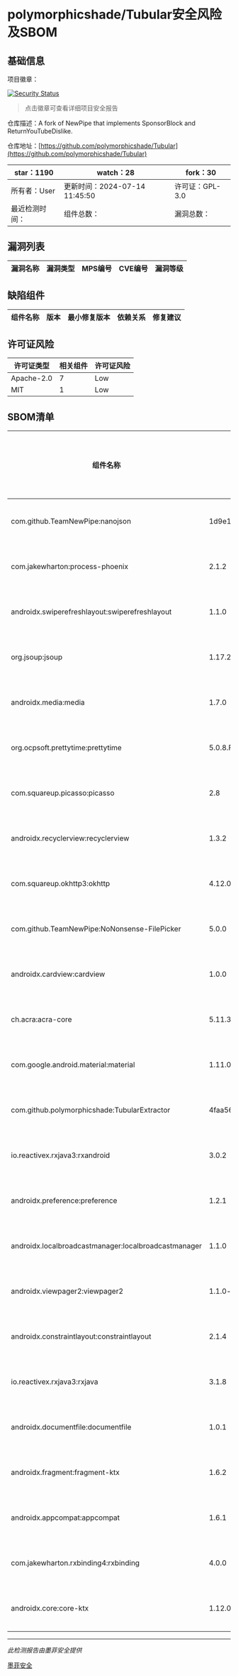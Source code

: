 # polymorphicshade/Tubular安全风险及SBOM

## 基础信息

项目徽章：

[![Security Status](https://www.murphysec.com/platform3/v31/badge/1812548425045102592.svg)](https://www.murphysec.com/console/report/1752753909123497984/1812548425045102592)

> 点击徽章可查看详细项目安全报告

仓库描述：A fork of NewPipe that implements SponsorBlock and ReturnYouTubeDislike.

仓库地址：[https://github.com/polymorphicshade/Tubular](https://github.com/polymorphicshade/Tubular)

| star：1190 | watch：28 | fork：30 |
| ----------- | -------------- | ------------ |
| 所有者：User | 更新时间：2024-07-14 11:45:50 | 许可证：GPL-3.0 |
| 最近检测时间： | 组件总数： | 漏洞总数： |




## 漏洞列表

| 漏洞名称 | 漏洞类型 | MPS编号 | CVE编号 | 漏洞等级 |
| ------- | ------ | ------- | ------ | ----- |





## 缺陷组件

| 组件名称 | 版本 | 最小修复版本 | 依赖关系 | 修复建议 |
| -------- | ---- | ------------ | -------- | -------- |





## 许可证风险

| 许可证类型 | 相关组件 | 许可证风险 |
| ---------- | -------- | ---------- |
|Apache-2.0|7|Low|
|MIT|1|Low|




## SBOM清单

| 组件名称 | 组件版本 | 是否直接依赖 | 仓库 |
| -------- | -------- | ------------ | ---- |
|com.github.TeamNewPipe:nanojson|1d9e1aea9049fc9f85e68b43ba39fe7be1c1f751|直接依赖|maven|
|com.jakewharton:process-phoenix|2.1.2|直接依赖|maven|
|androidx.swiperefreshlayout:swiperefreshlayout|1.1.0|直接依赖|maven|
|org.jsoup:jsoup|1.17.2|直接依赖|maven|
|androidx.media:media|1.7.0|直接依赖|maven|
|org.ocpsoft.prettytime:prettytime|5.0.8.Final|直接依赖|maven|
|com.squareup.picasso:picasso|2.8|直接依赖|maven|
|androidx.recyclerview:recyclerview|1.3.2|直接依赖|maven|
|com.squareup.okhttp3:okhttp|4.12.0|直接依赖|maven|
|com.github.TeamNewPipe:NoNonsense-FilePicker|5.0.0|直接依赖|maven|
|androidx.cardview:cardview|1.0.0|直接依赖|maven|
|ch.acra:acra-core|5.11.3|直接依赖|maven|
|com.google.android.material:material|1.11.0|直接依赖|maven|
|com.github.polymorphicshade:TubularExtractor|4faa5669b67d62526c3af39e11bb9d29d284bcd0|直接依赖|maven|
|io.reactivex.rxjava3:rxandroid|3.0.2|直接依赖|maven|
|androidx.preference:preference|1.2.1|直接依赖|maven|
|androidx.localbroadcastmanager:localbroadcastmanager|1.1.0|直接依赖|maven|
|androidx.viewpager2:viewpager2|1.1.0-beta02|直接依赖|maven|
|androidx.constraintlayout:constraintlayout|2.1.4|直接依赖|maven|
|io.reactivex.rxjava3:rxjava|3.1.8|直接依赖|maven|
|androidx.documentfile:documentfile|1.0.1|直接依赖|maven|
|androidx.fragment:fragment-ktx|1.6.2|直接依赖|maven|
|androidx.appcompat:appcompat|1.6.1|直接依赖|maven|
|com.jakewharton.rxbinding4:rxbinding|4.0.0|直接依赖|maven|
|androidx.core:core-ktx|1.12.0|直接依赖|maven|


------

*此检测报告由墨菲安全提供*

[墨菲安全](www.murphysec.com)